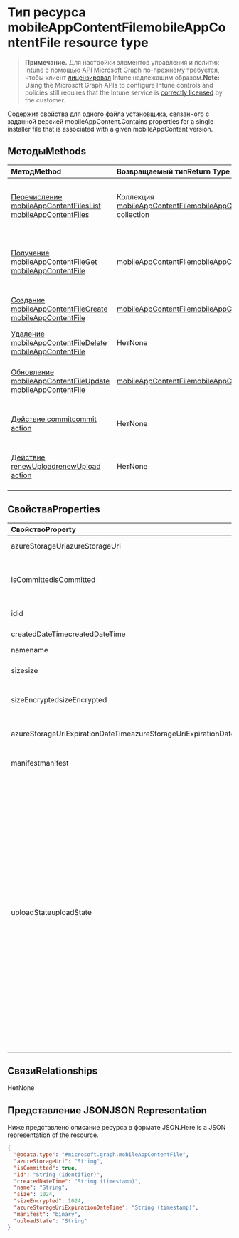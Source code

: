 # <a name="mobileappcontentfile-resource-type"></a><span data-ttu-id="f1347-101">Тип ресурса mobileAppContentFile</span><span class="sxs-lookup"><span data-stu-id="f1347-101">mobileAppContentFile resource type</span></span>

> <span data-ttu-id="f1347-102">**Примечание.** Для настройки элементов управления и политик Intune с помощью API Microsoft Graph по-прежнему требуется, чтобы клиент [лицензировал](https://go.microsoft.com/fwlink/?linkid=839381) Intune надлежащим образом.</span><span class="sxs-lookup"><span data-stu-id="f1347-102">**Note:** Using the Microsoft Graph APIs to configure Intune controls and policies still requires that the Intune service is [correctly licensed](https://go.microsoft.com/fwlink/?linkid=839381) by the customer.</span></span>

<span data-ttu-id="f1347-103">Содержит свойства для одного файла установщика, связанного с заданной версией mobileAppContent.</span><span class="sxs-lookup"><span data-stu-id="f1347-103">Contains properties for a single installer file that is associated with a given mobileAppContent version.</span></span>
## <a name="methods"></a><span data-ttu-id="f1347-104">Методы</span><span class="sxs-lookup"><span data-stu-id="f1347-104">Methods</span></span>
|<span data-ttu-id="f1347-105">Метод</span><span class="sxs-lookup"><span data-stu-id="f1347-105">Method</span></span>|<span data-ttu-id="f1347-106">Возвращаемый тип</span><span class="sxs-lookup"><span data-stu-id="f1347-106">Return Type</span></span>|<span data-ttu-id="f1347-107">Описание</span><span class="sxs-lookup"><span data-stu-id="f1347-107">Description</span></span>|
|:---|:---|:---|
|[<span data-ttu-id="f1347-108">Перечисление mobileAppContentFiles</span><span class="sxs-lookup"><span data-stu-id="f1347-108">List mobileAppContentFiles</span></span>](../api/intune_apps_mobileappcontentfile_list.md)|<span data-ttu-id="f1347-109">Коллекция [mobileAppContentFile](../resources/intune_apps_mobileappcontentfile.md)</span><span class="sxs-lookup"><span data-stu-id="f1347-109">[mobileAppContentFile](../resources/intune_apps_mobileappcontentfile.md) collection</span></span>|<span data-ttu-id="f1347-110">Список свойств и связей объектов [mobileAppContentFile](../resources/intune_apps_mobileappcontentfile.md).</span><span class="sxs-lookup"><span data-stu-id="f1347-110">List properties and relationships of the [mobileAppContentFile](../resources/intune_apps_mobileappcontentfile.md) objects.</span></span>|
|[<span data-ttu-id="f1347-111">Получение mobileAppContentFile</span><span class="sxs-lookup"><span data-stu-id="f1347-111">Get mobileAppContentFile</span></span>](../api/intune_apps_mobileappcontentfile_get.md)|[<span data-ttu-id="f1347-112">mobileAppContentFile</span><span class="sxs-lookup"><span data-stu-id="f1347-112">mobileAppContentFile</span></span>](../resources/intune_apps_mobileappcontentfile.md)|<span data-ttu-id="f1347-113">Считывание свойств и связей объекта [mobileAppContentFile](../resources/intune_apps_mobileappcontentfile.md).</span><span class="sxs-lookup"><span data-stu-id="f1347-113">Read properties and relationships of the [mobileAppContentFile](../resources/intune_apps_mobileappcontentfile.md) object.</span></span>|
|[<span data-ttu-id="f1347-114">Создание mobileAppContentFile</span><span class="sxs-lookup"><span data-stu-id="f1347-114">Create mobileAppContentFile</span></span>](../api/intune_apps_mobileappcontentfile_create.md)|[<span data-ttu-id="f1347-115">mobileAppContentFile</span><span class="sxs-lookup"><span data-stu-id="f1347-115">mobileAppContentFile</span></span>](../resources/intune_apps_mobileappcontentfile.md)|<span data-ttu-id="f1347-116">Создание объекта [mobileAppContentFile](../resources/intune_apps_mobileappcontentfile.md).</span><span class="sxs-lookup"><span data-stu-id="f1347-116">Create a new [mobileAppContentFile](../resources/intune_apps_mobileappcontentfile.md) object.</span></span>|
|[<span data-ttu-id="f1347-117">Удаление mobileAppContentFile</span><span class="sxs-lookup"><span data-stu-id="f1347-117">Delete mobileAppContentFile</span></span>](../api/intune_apps_mobileappcontentfile_delete.md)|<span data-ttu-id="f1347-118">Нет</span><span class="sxs-lookup"><span data-stu-id="f1347-118">None</span></span>|<span data-ttu-id="f1347-119">Удаление экземпляра [mobileAppContentFile](../resources/intune_apps_mobileappcontentfile.md).</span><span class="sxs-lookup"><span data-stu-id="f1347-119">Deletes a [mobileAppContentFile](../resources/intune_apps_mobileappcontentfile.md).</span></span>|
|[<span data-ttu-id="f1347-120">Обновление mobileAppContentFile</span><span class="sxs-lookup"><span data-stu-id="f1347-120">Update mobileAppContentFile</span></span>](../api/intune_apps_mobileappcontentfile_update.md)|[<span data-ttu-id="f1347-121">mobileAppContentFile</span><span class="sxs-lookup"><span data-stu-id="f1347-121">mobileAppContentFile</span></span>](../resources/intune_apps_mobileappcontentfile.md)|<span data-ttu-id="f1347-122">Обновление свойств объекта [mobileAppContentFile](../resources/intune_apps_mobileappcontentfile.md).</span><span class="sxs-lookup"><span data-stu-id="f1347-122">Update the properties of a [mobileAppContentFile](../resources/intune_apps_mobileappcontentfile.md) object.</span></span>|
|[<span data-ttu-id="f1347-123">Действие commit</span><span class="sxs-lookup"><span data-stu-id="f1347-123">commit action</span></span>](../api/intune_apps_mobileappcontentfile_commit.md)|<span data-ttu-id="f1347-124">Нет</span><span class="sxs-lookup"><span data-stu-id="f1347-124">None</span></span>|<span data-ttu-id="f1347-125">Подтверждает файл заданного приложения.</span><span class="sxs-lookup"><span data-stu-id="f1347-125">Commits a file of a given app.</span></span>|
|[<span data-ttu-id="f1347-126">Действие renewUpload</span><span class="sxs-lookup"><span data-stu-id="f1347-126">renewUpload action</span></span>](../api/intune_apps_mobileappcontentfile_renewupload.md)|<span data-ttu-id="f1347-127">Нет</span><span class="sxs-lookup"><span data-stu-id="f1347-127">None</span></span>|<span data-ttu-id="f1347-128">Обновляет URI SAS для отправки файла приложения.</span><span class="sxs-lookup"><span data-stu-id="f1347-128">Renews the SAS URI for an application file upload.</span></span>|

## <a name="properties"></a><span data-ttu-id="f1347-129">Свойства</span><span class="sxs-lookup"><span data-stu-id="f1347-129">Properties</span></span>
|<span data-ttu-id="f1347-130">Свойство</span><span class="sxs-lookup"><span data-stu-id="f1347-130">Property</span></span>|<span data-ttu-id="f1347-131">Тип</span><span class="sxs-lookup"><span data-stu-id="f1347-131">Type</span></span>|<span data-ttu-id="f1347-132">Описание</span><span class="sxs-lookup"><span data-stu-id="f1347-132">Description</span></span>|
|:---|:---|:---|
|<span data-ttu-id="f1347-133">azureStorageUri</span><span class="sxs-lookup"><span data-stu-id="f1347-133">azureStorageUri</span></span>|<span data-ttu-id="f1347-134">Строка</span><span class="sxs-lookup"><span data-stu-id="f1347-134">String</span></span>|<span data-ttu-id="f1347-135">URI службы хранилища Azure.</span><span class="sxs-lookup"><span data-stu-id="f1347-135">The Azure Storage URI.</span></span>|
|<span data-ttu-id="f1347-136">isCommitted</span><span class="sxs-lookup"><span data-stu-id="f1347-136">isCommitted</span></span>|<span data-ttu-id="f1347-137">Boolean</span><span class="sxs-lookup"><span data-stu-id="f1347-137">Boolean</span></span>|<span data-ttu-id="f1347-138">Значение, указывающее, является ли файл подтвержденным.</span><span class="sxs-lookup"><span data-stu-id="f1347-138">A value indicating whether the file is committed.</span></span>|
|<span data-ttu-id="f1347-139">id</span><span class="sxs-lookup"><span data-stu-id="f1347-139">id</span></span>|<span data-ttu-id="f1347-140">Строка</span><span class="sxs-lookup"><span data-stu-id="f1347-140">String</span></span>|<span data-ttu-id="f1347-141">Идентификатор файла.</span><span class="sxs-lookup"><span data-stu-id="f1347-141">The File Id.</span></span>|
|<span data-ttu-id="f1347-142">createdDateTime</span><span class="sxs-lookup"><span data-stu-id="f1347-142">createdDateTime</span></span>|<span data-ttu-id="f1347-143">DateTimeOffset</span><span class="sxs-lookup"><span data-stu-id="f1347-143">DateTimeOffset</span></span>|<span data-ttu-id="f1347-144">Время создания файла.</span><span class="sxs-lookup"><span data-stu-id="f1347-144">The time the file was created.</span></span>|
|<span data-ttu-id="f1347-145">name</span><span class="sxs-lookup"><span data-stu-id="f1347-145">name</span></span>|<span data-ttu-id="f1347-146">Строка</span><span class="sxs-lookup"><span data-stu-id="f1347-146">String</span></span>|<span data-ttu-id="f1347-147">Имя файла.</span><span class="sxs-lookup"><span data-stu-id="f1347-147">the file name.</span></span>|
|<span data-ttu-id="f1347-148">size</span><span class="sxs-lookup"><span data-stu-id="f1347-148">size</span></span>|<span data-ttu-id="f1347-149">Int64</span><span class="sxs-lookup"><span data-stu-id="f1347-149">Int64</span></span>|<span data-ttu-id="f1347-150">Размер файла до шифрования.</span><span class="sxs-lookup"><span data-stu-id="f1347-150">The size of the file prior to encryption.</span></span>|
|<span data-ttu-id="f1347-151">sizeEncrypted</span><span class="sxs-lookup"><span data-stu-id="f1347-151">sizeEncrypted</span></span>|<span data-ttu-id="f1347-152">Int64</span><span class="sxs-lookup"><span data-stu-id="f1347-152">Int64</span></span>|<span data-ttu-id="f1347-153">Размер файла после шифрования.</span><span class="sxs-lookup"><span data-stu-id="f1347-153">The size of the file after encryption.</span></span>|
|<span data-ttu-id="f1347-154">azureStorageUriExpirationDateTime</span><span class="sxs-lookup"><span data-stu-id="f1347-154">azureStorageUriExpirationDateTime</span></span>|<span data-ttu-id="f1347-155">DateTimeOffset</span><span class="sxs-lookup"><span data-stu-id="f1347-155">DateTimeOffset</span></span>|<span data-ttu-id="f1347-156">Время, когда заканчивается срок действия URI для службы хранилища Azure.</span><span class="sxs-lookup"><span data-stu-id="f1347-156">The time the Azure storage Uri expires.</span></span>|
|<span data-ttu-id="f1347-157">manifest</span><span class="sxs-lookup"><span data-stu-id="f1347-157">manifest</span></span>|<span data-ttu-id="f1347-158">Binary</span><span class="sxs-lookup"><span data-stu-id="f1347-158">Binary</span></span>|<span data-ttu-id="f1347-159">Данные манифеста.</span><span class="sxs-lookup"><span data-stu-id="f1347-159">The manifest information.</span></span>|
|<span data-ttu-id="f1347-160">uploadState</span><span class="sxs-lookup"><span data-stu-id="f1347-160">uploadState</span></span>|[<span data-ttu-id="f1347-161">mobileAppContentFileUploadState</span><span class="sxs-lookup"><span data-stu-id="f1347-161">mobileAppContentFileUploadState</span></span>](../resources/intune_apps_mobileappcontentfileuploadstate.md)|<span data-ttu-id="f1347-162">Состояние текущего запроса на отправку.</span><span class="sxs-lookup"><span data-stu-id="f1347-162">The state of the current upload request.</span></span> <span data-ttu-id="f1347-163">Возможные значения: `success`, `transientError`, `error`, `unknown`, `azureStorageUriRequestSuccess`, `azureStorageUriRequestPending`, `azureStorageUriRequestFailed`, `azureStorageUriRequestTimedOut`, `azureStorageUriRenewalSuccess`, `azureStorageUriRenewalPending`, `azureStorageUriRenewalFailed`, `azureStorageUriRenewalTimedOut`, `commitFileSuccess`, `commitFilePending`, `commitFileFailed`, `commitFileTimedOut`.</span><span class="sxs-lookup"><span data-stu-id="f1347-163">Possible values are: `success`, `transientError`, `error`, `unknown`, `azureStorageUriRequestSuccess`, `azureStorageUriRequestPending`, `azureStorageUriRequestFailed`, `azureStorageUriRequestTimedOut`, `azureStorageUriRenewalSuccess`, `azureStorageUriRenewalPending`, `azureStorageUriRenewalFailed`, `azureStorageUriRenewalTimedOut`, `commitFileSuccess`, `commitFilePending`, `commitFileFailed`, `commitFileTimedOut`.</span></span>|

## <a name="relationships"></a><span data-ttu-id="f1347-164">Связи</span><span class="sxs-lookup"><span data-stu-id="f1347-164">Relationships</span></span>
<span data-ttu-id="f1347-165">Нет</span><span class="sxs-lookup"><span data-stu-id="f1347-165">None</span></span>
## <a name="json-representation"></a><span data-ttu-id="f1347-166">Представление JSON</span><span class="sxs-lookup"><span data-stu-id="f1347-166">JSON Representation</span></span>
<span data-ttu-id="f1347-167">Ниже представлено описание ресурса в формате JSON.</span><span class="sxs-lookup"><span data-stu-id="f1347-167">Here is a JSON representation of the resource.</span></span>
<!--{
  "blockType": "resource",
  "baseType": "microsoft.graph.entity",
  "keyProperty": "id",
  "@odata.type": "microsoft.graph.mobileAppContentFile"
}-->
``` json
{
  "@odata.type": "#microsoft.graph.mobileAppContentFile",
  "azureStorageUri": "String",
  "isCommitted": true,
  "id": "String (identifier)",
  "createdDateTime": "String (timestamp)",
  "name": "String",
  "size": 1024,
  "sizeEncrypted": 1024,
  "azureStorageUriExpirationDateTime": "String (timestamp)",
  "manifest": "binary",
  "uploadState": "String"
}
```








